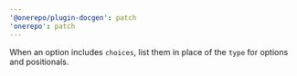 ```yaml
---
'@onerepo/plugin-docgen': patch
'onerepo': patch
---
```


When an option includes `choices`, list them in place of the `type` for options and positionals.
